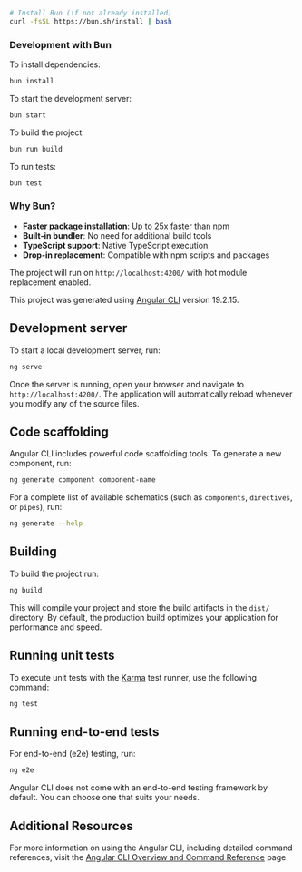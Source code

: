 
```bash
# Install Bun (if not already installed)
curl -fsSL https://bun.sh/install | bash
```

### Development with Bun

To install dependencies:

```bash
bun install
```

To start the development server:

```bash
bun start
```

To build the project:

```bash
bun run build
```

To run tests:

```bash
bun test
```

### Why Bun?

- **Faster package installation**: Up to 25x faster than npm
- **Built-in bundler**: No need for additional build tools
- **TypeScript support**: Native TypeScript execution
- **Drop-in replacement**: Compatible with npm scripts and packages

The project will run on `http://localhost:4200/` with hot module replacement enabled.

This project was generated using [Angular CLI](https://github.com/angular/angular-cli) version 19.2.15.

## Development server

To start a local development server, run:

```bash
ng serve
```

Once the server is running, open your browser and navigate to `http://localhost:4200/`. The application will automatically reload whenever you modify any of the source files.

## Code scaffolding

Angular CLI includes powerful code scaffolding tools. To generate a new component, run:

```bash
ng generate component component-name
```

For a complete list of available schematics (such as `components`, `directives`, or `pipes`), run:

```bash
ng generate --help
```

## Building

To build the project run:

```bash
ng build
```

This will compile your project and store the build artifacts in the `dist/` directory. By default, the production build optimizes your application for performance and speed.

## Running unit tests

To execute unit tests with the [Karma](https://karma-runner.github.io) test runner, use the following command:

```bash
ng test
```

## Running end-to-end tests

For end-to-end (e2e) testing, run:

```bash
ng e2e
```

Angular CLI does not come with an end-to-end testing framework by default. You can choose one that suits your needs.

## Additional Resources

For more information on using the Angular CLI, including detailed command references, visit the [Angular CLI Overview and Command Reference](https://angular.dev/tools/cli) page.

